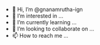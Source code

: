 - 👋 Hi, I’m @gnanamrutha-ign
- 👀 I’m interested in ...
- 🌱 I’m currently learning ...
- 💞️ I’m looking to collaborate on ...
- 📫 How to reach me ...

<!---
gnanamrutha-ign/gnanamrutha-ign is a ✨ special ✨ repository because its `README.md` (this file) appears on your GitHub profile.
You can click the Preview link to take a look at your changes.
--->
